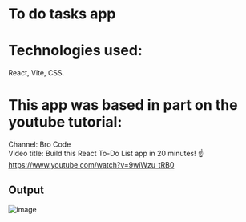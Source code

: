 # To do tasks app 
# Technologies used:
React, Vite, CSS.
# This app was based in part on the youtube tutorial: 
Channel: Bro Code  
Video title: Build this React To-Do List app in 20 minutes! ☝
https://www.youtube.com/watch?v=9wiWzu_tRB0
## Output
![image](https://github.com/user-attachments/assets/44f538c5-aac3-490e-9f09-1596b21bd783)

